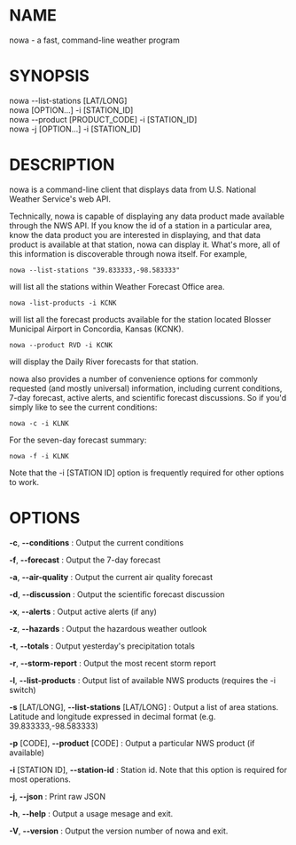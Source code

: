 # NAME
nowa - a fast, command-line weather program

# SYNOPSIS
nowa --list-stations [LAT/LONG]  
nowa [OPTION...] -i [STATION_ID]  
nowa --product [PRODUCT_CODE] -i [STATION_ID]  
nowa -j [OPTION...] -i [STATION_ID]  

# DESCRIPTION
nowa is a command-line client that displays data from  U.S. National Weather Service's web API.

Technically, nowa is capable of displaying any data product made available through the NWS API.  If you know the id of a station in a particular area, know the data product you are interested in displaying, and that data product is available at that station, nowa can display it.  What's more, all of this information is discoverable through nowa itself.  For example,

	nowa --list-stations "39.833333,-98.583333"

will list all the stations within Weather Forecast Office area.

	nowa -list-products -i KCNK

will list all the forecast products available for the station located Blosser Municipal Airport in Concordia, Kansas (KCNK).

	nowa --product RVD -i KCNK

will display the Daily River forecasts for that station.

nowa also provides a number of convenience options for commonly requested (and mostly universal) information, including current conditions, 7-day forecast, active alerts, and scientific forecast discussions.  So if you'd simply like to see the current conditions:

	nowa -c -i KLNK

For the seven-day forecast summary:

	nowa -f -i KLNK

Note that the -i [STATION ID] option is frequently required for other options to work.

# OPTIONS
**-c**, **--conditions**
: Output the current conditions

**-f**, **--forecast**
: Output the 7-day forecast

**-a**, **--air-quality**
: Output the current air quality forecast

**-d**, **--discussion**
: Output the scientific forecast discussion

**-x**, **--alerts**
: Output active alerts (if any)

**-z**, **--hazards**
: Output the hazardous weather outlook

**-t**, **--totals**
: Output yesterday's precipitation totals

**-r**, **--storm-report**
: Output the most recent storm report

**-l**, **--list-products**
: Output list of available NWS products (requires the -i switch)

**-s** [LAT/LONG], **--list-stations** [LAT/LONG]
: Output a list of area stations.  Latitude and longitude expressed in decimal format (e.g. 39.833333,-98.583333)

**-p** [CODE], **--product** [CODE]
: Output a particular NWS product (if available)

**-i** [STATION ID], **--station-id**
: Station id.  Note that this option is required for most operations.

**-j**, **--json**
: Print raw JSON

**-h**, **--help**
: Output a usage mesage and exit.

**-V**, **--version**
: Output the version number of nowa and exit.
